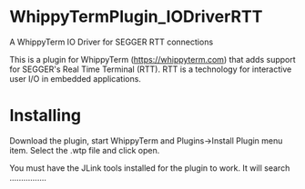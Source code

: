 # WhippyTermPlugin_IODriverRTT
A WhippyTerm IO Driver for SEGGER RTT connections

This is a plugin for WhippyTerm (https://whippyterm.com) that adds support for SEGGER's Real Time Terminal (RTT).
RTT is a technology for interactive user I/O in embedded applications.

# Installing
Download the plugin, start WhippyTerm and Plugins->Install Plugin menu item.  Select the .wtp file and click open.

You must have the JLink tools installed for the plugin to work.  It will search ................

